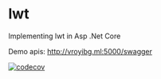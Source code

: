# lwt
Implementing lwt in Asp .Net Core

Demo apis: http://vroyibg.ml:5000/swagger

[![codecov](https://codecov.io/gh/vroyibg/lwt/branch/master/graph/badge.svg)](https://codecov.io/gh/vroyibg/lwt)
